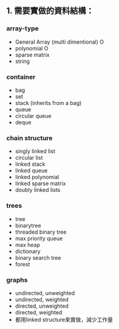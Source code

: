 ## 1. 需要實做的資料結構：

### array-type
- General Array (multi dimentional) O
- polynomial O
- sparse matrix
- string

### container
- bag
- set
- stack (inherits from a bag)
- queue
- circular queue
- deque

### chain structure
- singly linked list
- circular list
- linked stack
- linked queue
- linked polynomial
- linked sparse matrix
- doubly linked lists

### trees
- tree
- binarytree
- threaded binary tree
- max priority queue
- max heap
- dictionary
- binary search tree
- forest

### graphs
- undirected, unweighted
- undirected, weighted
- directed, unweighted
- directed, weighted
- 都用linked structure來實做，減少工作量


